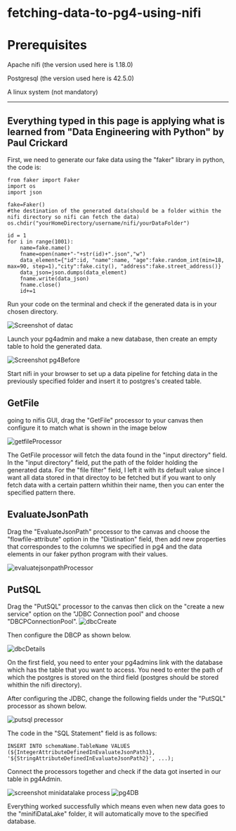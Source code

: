 # fetching-data-to-pg4-using-nifi

# Prerequisites
Apache nifi (the version used here is 1.18.0)

Postgresql (the version used here is 42.5.0)

A linux system (not mandatory)

------
 **Everything typed in this page is applying what is learned from "Data Engineering with Python" by Paul Crickard**
------

First, we need to generate our fake data using the "faker" library in python, the code is:
```
from faker import Faker
import os
import json

fake=Faker()
#the destination of the generated data(should be a folder within the nifi directory so nifi can fetch the data)
os.chdir("yourHomeDirectory/username/nifi/yourDataFolder")

id = 1
for i in range(1001):
 	name=fake.name()
 	fname=open(name+"-"+str(id)+".json","w")
 	data_element={"id":id, "name":name, "age":fake.random_int(min=18, max=90, step=1),"city":fake.city(), "address":fake.street_address()}
 	data_json=json.dumps(data_element)
 	fname.write(data_json)
 	fname.close()
 	id+=1
```
Run your code on the terminal and check if the generated data is in your chosen directory.

![Screenshot of datac](https://user-images.githubusercontent.com/85634276/226403411-b2918df1-06e6-4778-9f91-775dd31776f9.png)


Launch your pg4admin and make a new database, then create an empty table to hold the generated data.

![Screenshot pg4Before](https://user-images.githubusercontent.com/85634276/226402905-907143c3-c132-4d07-8ee2-67206d19b763.png)

Start nifi in your browser to set up a data pipeline for fetching data in the previously specified folder and insert it to postgres's created table.


## GetFile

going to nifis GUI, drag the "GetFile" processor to your canvas then configure it to match what is shown in the image below

![getfileProcessor](https://user-images.githubusercontent.com/85634276/226692631-62511183-639a-4046-a9b8-a6c0cbf526c3.png)

The GetFile processor will fetch the data found in the "input directory" field. In the "input directory" field, put the path of the folder holding the generated data. For the "file filter" field, I left it with its default value since I want all data stored in that directoy to be fetched but if you want to only fetch data with a certain pattern whithin their name, then you can enter the specified pattern there.


## EvaluateJsonPath

Drag the "EvaluateJsonPath" processor to the canvas and choose the "flowfile-attribute" option in the "Distination" field, then add new properties that correspondes to the columns we specified in pg4 and the data elements in our faker python program with their values.

![evaluatejsonpathProcessor](https://user-images.githubusercontent.com/85634276/226697987-f78c7034-b9be-48c0-9dea-6d12672432f0.png)


## PutSQL

Drag the "PutSQL" processor to the canvas then click on the "create a new service" option on the "JDBC Connection pool" and choose "DBCPConnectionPool".
![dbcCreate](https://user-images.githubusercontent.com/85634276/226701844-bb1db0f0-0148-4eb1-bdce-77183f42651d.png)

Then configure the DBCP as shown below.

![dbcDetails](https://user-images.githubusercontent.com/85634276/226702055-3850f4eb-cd87-48f4-a039-8ee4fd0a12de.png)

On the first field, you need to enter your pg4admins link with the database which has the table that you want to access.
You need to enter the path of which the postgres is stored on the third field (postgres should be stored whithin the nifi directory).

After configuring the JDBC, change the following fields under the "PutSQL" processor as shown below.

![putsql precessor](https://user-images.githubusercontent.com/85634276/226703636-e270e300-4e31-44a6-8790-818588436aeb.png)

The code in the "SQL Statement" field is as follows:
```
INSERT INTO schemaName.TableName VALUES (${IntegerAttributeDefinedInEvaluateJsonPath1}, '${StringAttributeDefinedInEvaluateJsonPath2}', ...);
```
Connect the processors together and check if the data got inserted in our table in pg4Admin.

![screenshot minidatalake process](https://user-images.githubusercontent.com/85634276/226704535-c11e8cca-7b10-4107-a6f3-bcba39a782f8.png)
![pg4DB](https://user-images.githubusercontent.com/85634276/226704750-485d147c-aaae-4e38-a2d8-be0e73828794.png)

Everything worked successfully which means even when new data goes to the "minifiDataLake" folder, it will automatically move to the specified database.




